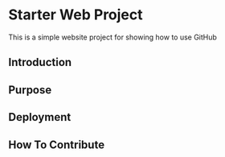 # Starter Web Project

This is a simple website project for showing how to use GitHub

## Introduction

## Purpose

## Deployment

## How To Contribute